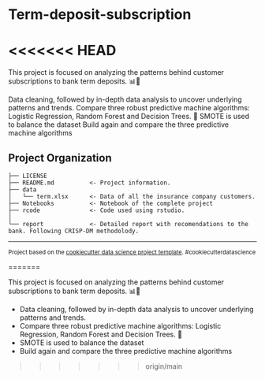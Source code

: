# Term-deposit-subscription
<<<<<<< HEAD
==============================

This project is focused on analyzing the patterns behind customer subscriptions to bank term deposits. 📊💼

Data cleaning, followed by in-depth data analysis to uncover underlying patterns and trends.
Compare three robust predictive machine algorithms: Logistic Regression, Random Forest and Decision Trees. 🌳
SMOTE is used to balance the dataset
Build again and compare the three predictive machine algorithms

Project Organization
------------

    ├── LICENSE
    ├── README.md          <- Project information.
    ├── data
    │   └── term.xlsx      <- Data of all the insurance company customers. 
    ├── Notebooks          <- Notebook of the complete project
    ├── rcode              <- Code used using rstudio. 
    │
    └── report             <- Detailed report with recomendations to the bank. Following CRISP-DM methodolody.




--------

<p><small>Project based on the <a target="_blank" href="https://drivendata.github.io/cookiecutter-data-science/">cookiecutter data science project template</a>. #cookiecutterdatascience</small></p>
=======

This project is focused on analyzing the patterns behind customer subscriptions to bank term deposits. 📊💼

- Data cleaning, followed by in-depth data analysis to uncover underlying patterns and trends. 
- Compare three robust predictive machine algorithms: Logistic Regression, Random Forest and Decision Trees. 🌳
- SMOTE is used to balance the dataset
- Build again and compare the three predictive machine algorithms
>>>>>>> origin/main


